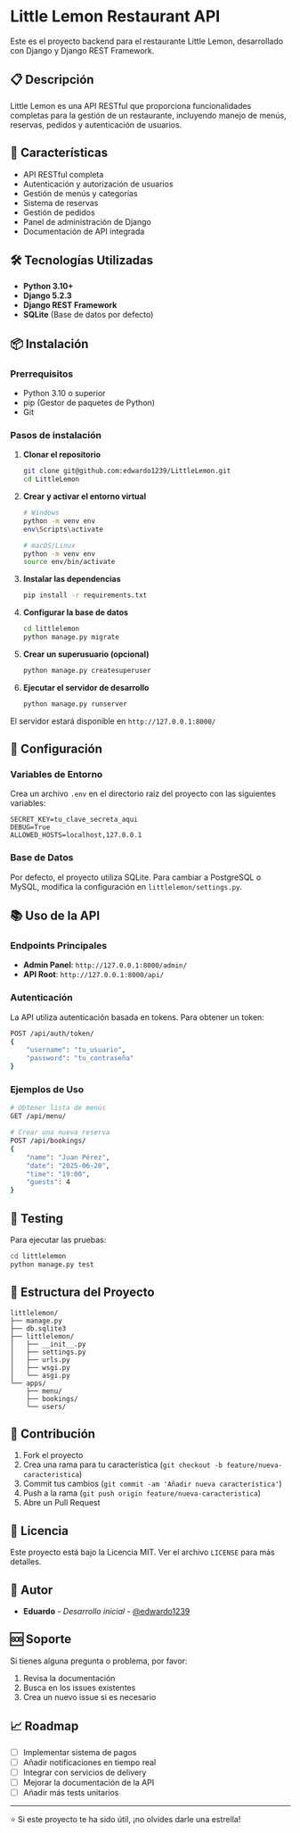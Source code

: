 # Little Lemon Restaurant API

Este es el proyecto backend para el restaurante Little Lemon, desarrollado con Django y Django REST Framework.

## 📋 Descripción

Little Lemon es una API RESTful que proporciona funcionalidades completas para la gestión de un restaurante, incluyendo manejo de menús, reservas, pedidos y autenticación de usuarios.

## 🚀 Características

- API RESTful completa
- Autenticación y autorización de usuarios
- Gestión de menús y categorías
- Sistema de reservas
- Gestión de pedidos
- Panel de administración de Django
- Documentación de API integrada

## 🛠️ Tecnologías Utilizadas

- **Python 3.10+**
- **Django 5.2.3**
- **Django REST Framework**
- **SQLite** (Base de datos por defecto)

## 📦 Instalación

### Prerrequisitos

- Python 3.10 o superior
- pip (Gestor de paquetes de Python)
- Git

### Pasos de instalación

1. **Clonar el repositorio**
   ```bash
   git clone git@github.com:edwardo1239/LittleLemon.git
   cd LittleLemon
   ```

2. **Crear y activar el entorno virtual**
   ```bash
   # Windows
   python -m venv env
   env\Scripts\activate

   # macOS/Linux
   python -m venv env
   source env/bin/activate
   ```

3. **Instalar las dependencias**
   ```bash
   pip install -r requirements.txt
   ```

4. **Configurar la base de datos**
   ```bash
   cd littlelemon
   python manage.py migrate
   ```

5. **Crear un superusuario (opcional)**
   ```bash
   python manage.py createsuperuser
   ```

6. **Ejecutar el servidor de desarrollo**
   ```bash
   python manage.py runserver
   ```

El servidor estará disponible en `http://127.0.0.1:8000/`

## 🔧 Configuración

### Variables de Entorno

Crea un archivo `.env` en el directorio raíz del proyecto con las siguientes variables:

```env
SECRET_KEY=tu_clave_secreta_aqui
DEBUG=True
ALLOWED_HOSTS=localhost,127.0.0.1
```

### Base de Datos

Por defecto, el proyecto utiliza SQLite. Para cambiar a PostgreSQL o MySQL, modifica la configuración en `littlelemon/settings.py`.

## 📚 Uso de la API

### Endpoints Principales

- **Admin Panel**: `http://127.0.0.1:8000/admin/`
- **API Root**: `http://127.0.0.1:8000/api/`

### Autenticación

La API utiliza autenticación basada en tokens. Para obtener un token:

```bash
POST /api/auth/token/
{
    "username": "tu_usuario",
    "password": "tu_contraseña"
}
```

### Ejemplos de Uso

```bash
# Obtener lista de menús
GET /api/menu/

# Crear una nueva reserva
POST /api/bookings/
{
    "name": "Juan Pérez",
    "date": "2025-06-20",
    "time": "19:00",
    "guests": 4
}
```

## 🧪 Testing

Para ejecutar las pruebas:

```bash
cd littlelemon
python manage.py test
```

## 📁 Estructura del Proyecto

```
littlelemon/
├── manage.py
├── db.sqlite3
├── littlelemon/
│   ├── __init__.py
│   ├── settings.py
│   ├── urls.py
│   ├── wsgi.py
│   └── asgi.py
└── apps/
    ├── menu/
    ├── bookings/
    └── users/
```

## 🤝 Contribución

1. Fork el proyecto
2. Crea una rama para tu característica (`git checkout -b feature/nueva-caracteristica`)
3. Commit tus cambios (`git commit -am 'Añadir nueva característica'`)
4. Push a la rama (`git push origin feature/nueva-caracteristica`)
5. Abre un Pull Request

## 📄 Licencia

Este proyecto está bajo la Licencia MIT. Ver el archivo `LICENSE` para más detalles.

## 👥 Autor

- **Eduardo** - *Desarrollo inicial* - [@edwardo1239](https://github.com/edwardo1239)

## 🆘 Soporte

Si tienes alguna pregunta o problema, por favor:

1. Revisa la documentación
2. Busca en los issues existentes
3. Crea un nuevo issue si es necesario

## 📈 Roadmap

- [ ] Implementar sistema de pagos
- [ ] Añadir notificaciones en tiempo real
- [ ] Integrar con servicios de delivery
- [ ] Mejorar la documentación de la API
- [ ] Añadir más tests unitarios

---

⭐ Si este proyecto te ha sido útil, ¡no olvides darle una estrella!
